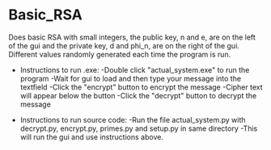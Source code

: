 # Basic_RSA

Does basic RSA with small integers, the public key, n and e, are on the left of the gui and
the private key, d and phi_n, are on the right of the gui. Different values randomly generated
each time the program is run.

- Instructions to run .exe:
  -Double click "actual_system.exe" to run the program
  -Wait for gui to load and then type your message into the textfield
  -Click the "encrypt" button to encrypt the message
  -Cipher text will appear below the button
  -Click the "decrypt" button to decrypt the message
  
- Instructions to run source code:
  -Run the file actual_system.py with decrypt.py, encrypt.py, primes.py and setup.py in same directory
  -This will run the gui and use instructions above.
